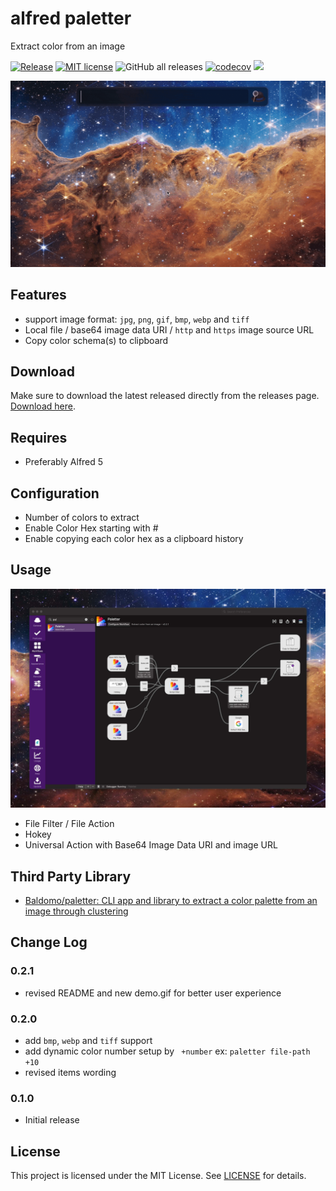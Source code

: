 # alfred paletter

Extract color from an image

[![Release](https://github.com/cage1016/alfred-paletter/actions/workflows/release.yml/badge.svg)](https://github.com/cage1016/alfred-paletter/actions/workflows/release.yml)
[![MIT license](https://img.shields.io/badge/License-MIT-blue.svg)](https://lbesson.mit-license.org/)
![GitHub all releases](https://img.shields.io/github/downloads/cage1016/alfred-paletter/total)
[![codecov](https://codecov.io/gh/cage1016/alfred-paletter/branch/master/graph/badge.svg)](https://codecov.io/gh/cage1016/alfred-paletter)
![](https://img.shields.io/badge/Alfred-5-blueviolet)

![](screenshots/alfred-paletter2.gif)


## Features

- support image format: `jpg`, `png`, `gif`, `bmp`, `webp` and `tiff`
- Local file / base64 image data URI / `http` and `https` image source URL
- Copy color schema(s) to clipboard

## Download
Make sure to download the latest released directly from the releases page. [Download here](https://github.com/cage1016/alfred-paletter/releases).

## Requires
- Preferably Alfred 5

## Configuration
- Number of colors to extract
- Enable Color Hex starting with #
- Enable copying each color hex as a clipboard history

## Usage

![](screenshots/usage.jpg)

- File Filter / File Action 
- Hokey
- Universal Action with Base64 Image Data URI and image URL

## Third Party Library

- [Baldomo/paletter: CLI app and library to extract a color palette from an image through clustering](https://github.com/Baldomo/paletter)

## Change Log

### 0.2.1
- revised README and new demo.gif for better user experience

### 0.2.0
- add `bmp`, `webp` and `tiff` support
- add dynamic color number setup by ` +number` ex: `paletter file-path +10`
- revised items wording

### 0.1.0
- Initial release

## License
This project is licensed under the MIT License. See [LICENSE](LICENSE) for details.